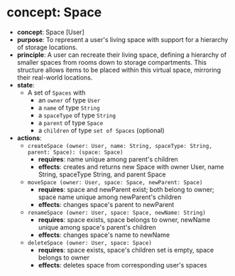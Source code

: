 # concept: Space
*   **concept**: Space [User]
*   **purpose**: To represent a user's living space with support for a hierarchy of storage locations.
*   **principle**: A user can recreate their living space, defining a hierarchy of smaller spaces from rooms down to storage compartments. This structure allows items to be placed within this virtual space, mirroring their real-world locations. 
*   **state**:
    *   A set of `Spaces` with
        *   an `owner` of type `User`
        *   a `name` of type `String`
        *   a `spaceType` of type `String`
        *   a `parent` of type `Space`
        *   a `children` of type `set of Spaces` (optional)
*   **actions**:
    *   `createSpace (owner: User, name: String, spaceType: String, parent: Space): (space: Space)`
        *   **requires**: name unique among parent's children
        *   **effects**: creates and returns new Space with owner User, name String, spaceType String, and parent Space
    *   `moveSpace (owner: User, space: Space, newParent: Space)`
        *   **requires**: space and newParent exist; both belong to owner; space name unique among newParent's children
        *   **effects**: changes space's parent to newParent
    *   `renameSpace (owner: User, space: Space, newName: String)`
        *   **requires**: space exists, space belongs to owner, newName unique among space's parent's children
        *   **effects**: changes space's name to newName
    *   `deleteSpace (owner: User, space: Space)`
        *   **requires**: space exists, space's children set is empty, space belongs to owner
        *   **effects**: deletes space from corresponding user's spaces